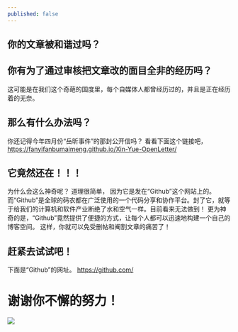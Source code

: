 ```yaml
---
published: false
---
```

## **你的文章被和谐过吗？**

## **你有为了通过审核把文章改的面目全非的经历吗？**

这可能是在我们这个奇葩的国度里，每个自媒体人都曾经历过的，并且是正在经历着的无奈。

## **那么有什么办法吗？**

你还记得今年四月份“岳昕事件”的那封公开信吗？
看看下面这个链接吧，
https://fanyifanbumaimeng.github.io/Xin-Yue-OpenLetter/
## **它竟然还在！！！**
为什么会这么神奇呢？
道理很简单， 因为它是发在“Github”这个网站上的。
而“Github”是全球的码农都在广泛使用的一个代码分享和协作平台。封了它，就等于给我们的计算机和软件产业断绝了水和空气一样。目前看来无法做到！
更为神奇的是，“Github”竟然提供了便捷的方式，让每个人都可以迅速地构建一个自己的博客空间。
这样，你就可以免受删帖和阉割文章的痛苦了！
## **赶紧去试试吧！**
下面是“Github”的网址。
https://github.com/

# **谢谢你不懈的努力！**
![](https://github.com/DS-Reading/DS-Reading.github.io/blob/master/img-bed/%E8%BF%9D%E8%A7%84.jpg?raw=true)

